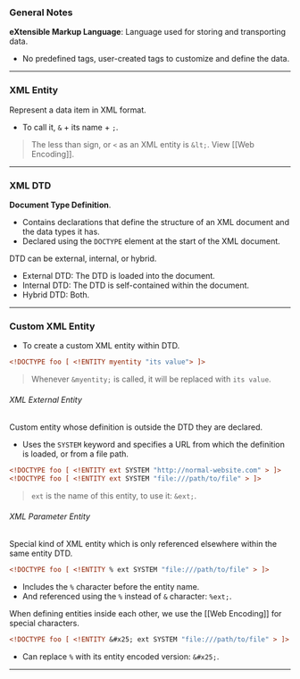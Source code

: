 ### General Notes

**eXtensible Markup Language**: Language used for storing and transporting data.
- No predefined tags, user-created tags to customize and define the data.

---
### XML Entity

Represent a data item in XML format.
- To call it, `&` + its name + `;`.

> The less than sign, or `<` as an XML entity is `&lt;`. View [[Web Encoding]].

---
### XML DTD

**Document Type Definition**.
- Contains declarations that define the structure of an XML document and the data types it has.
- Declared using the `DOCTYPE` element at the start of the XML document.

DTD can be external, internal, or hybrid.
* External DTD: The DTD is loaded into the document.
* Internal DTD: The DTD is self-contained within the document.
* Hybrid DTD: Both.

---
### Custom XML Entity

- To create a custom XML entity within DTD.
```XML
<!DOCTYPE foo [ <!ENTITY myentity "its value"> ]>
```

> Whenever `&myentity;` is called, it will be replaced with `its value`.

###### XML External Entity

Custom entity whose definition is outside the DTD they are declared.
- Uses the  `SYSTEM` keyword and specifies a URL from which the definition is loaded, or from a file path.
``` XML
<!DOCTYPE foo [ <!ENTITY ext SYSTEM "http://normal-website.com" > ]>
<!DOCTYPE foo [ <!ENTITY ext SYSTEM "file:///path/to/file" > ]>
```

> `ext` is the name of this entity, to use it: `&ext;`.

###### XML Parameter Entity

Special kind of XML entity which is only referenced elsewhere within the same entity DTD.
```XML
<!DOCTYPE foo [ <!ENTITY % ext SYSTEM "file:///path/to/file" > ]>
```
- Includes the `%` character before the entity name.
- And referenced using the `%` instead of `&` character: `%ext;`.

When defining entities inside each other, we use the [[Web Encoding]] for special characters.
```XML
<!DOCTYPE foo [ <!ENTITY &#x25; ext SYSTEM "file:///path/to/file" > ]>
```
- Can replace `%` with its entity encoded version: `&#x25;`.

---

